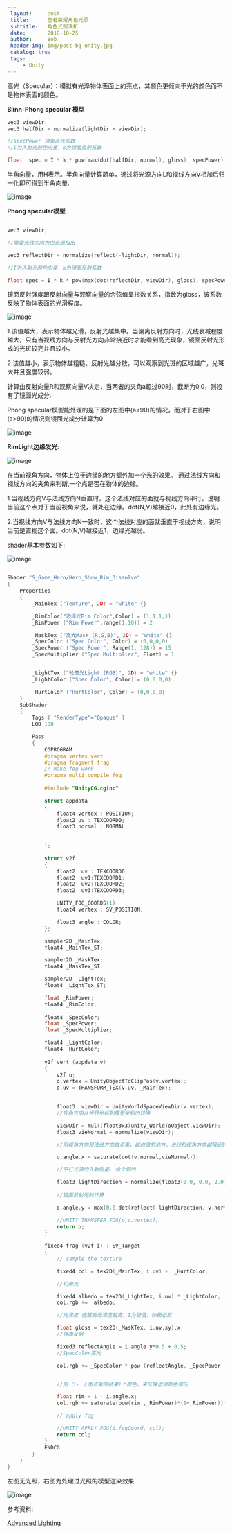 ```yaml
---
 layout:     post
 title:      王者荣耀角色光照
 subtitle:   角色光照浅析
 date:       2018-10-25
 author:     Bob
 header-img: img/post-bg-unity.jpg
 catalog: true
 tags:
     - Unity
---
```


高光（Specular）：模拟有光泽物体表面上的亮点，其颜色更倾向于光的颜色而不是物体表面的颜色。

**Blinn-Phong specular 模型**

```c
vec3 viewDir;
vec3 halfDir = normalize(lightDir + viewDir);

//specPower 镜面高光系数
//I为入射光颜色向量，k为镜面反射系数

float  spec = I * k * pow(max(dot(halfDir, normal), gloss), specPower);

```

半角向量，用H表示。半角向量计算简单，通过将光源方向L和视线方向V相加后归一化即可得到半角向量.

![image](/img/pos_61.png)

**Phong specular模型**

```c

vec3 viewDir;

//需要光线方向为由光源指出

vec3 reflectDir = normalize(reflect(-lightDir, normal)); 

//I为入射光颜色向量，k为镜面反射系数

float spec = I * k * pow(max(dot(reflectDir, viewDir), gloss), specPower); 

```

镜面反射强度跟反射向量与观察向量的余弦值呈指数关系，指数为gloss，该系数反映了物体表面的光滑程度。

![image](/img/u_95.png)

1.该值越大，表示物体越光滑，反射光越集中。当偏离反射方向时，光线衰减程度越大，只有当视线方向与反射光方向非常接近时才能看到高光现象，镜面反射光形成的光斑较亮并且较小。

2.该值越小，表示物体越粗糙，反射光越分散，可以观察到光斑的区域越广，光斑大并且强度较弱。

计算由反射向量R和观察向量V决定，当两者的夹角a超过90时，截断为0.0，则没有了镜面光成分.

Phong specular模型能处理的是下面的左图中(a≤90)的情况，而对于右图中(a>90)的情况则镜面光成分计算为0

![image](/img/pos_59.png)


**RimLight边缘发光**:

![image](/img/pos_60.png)


在当前视角方向，物体上位于边缘的地方额外加一个光的效果。
通过法线方向和视线方向的夹角来判断,一个点是否在物体的边缘。

1.当视线方向V与法线方向N垂直时，这个法线对应的面就与视线方向平行，说明当前这个点对于当前视角来说，就处在边缘。dot(N,V)越接近0，此处有边缘光。

2.当视线方向V与法线方向N一致时，这个法线对应的面就垂直于视线方向，说明当前是直视这个面。dot(N,V)越接近1，边缘光越弱。



shader基本参数如下:

![image](/img/pos_57.png)

```c

Shader "S_Game_Hero/Hero_Show_Rim_Dissolve"
{
	Properties
	{
		_MainTex ("Texture", 2D) = "white" {}

		_RimColor("边缘光Rim Color",Color) = (1,1,1,1)
        _RimPower ("Rim Power",range(1,10)) = 2

		_MaskTex ("高光Mask (R,G,B)", 2D) = "white" {}
		_SpecColor ("Spec Color", Color) = (0,0,0,0)
		_SpecPower ("Spec Power", Range(1, 128)) = 15
		_SpecMultiplier ("Spec Multiplier", Float) = 1


		_LightTex ("轮廓光Light (RGB)", 2D) = "white" {}
		_LightColor ("Spec Color", Color) = (0,0,0,0)

		_HurtColor ("HurtColor", Color) = (0,0,0,0)
	}
	SubShader
	{
		Tags { "RenderType"="Opaque" }
		LOD 100

		Pass
		{
			CGPROGRAM
			#pragma vertex vert
			#pragma fragment frag
			// make fog work
			#pragma multi_compile_fog
			
			#include "UnityCG.cginc"

			struct appdata
			{
				float4 vertex : POSITION;
				float2 uv : TEXCOORD0;
				float3 normal : NORMAL; 
				
			
			};

			struct v2f
			{
				float2  uv : TEXCOORD0;
				float2  uv1:TEXCOORD1;
				float2  uv2:TEXCOORD2;	
				float2  uv3:TEXCOORD3;	

				UNITY_FOG_COORDS(1)
				float4 vertex : SV_POSITION;

				float3 angle : COLOR;
			};

			sampler2D _MainTex;
			float4 _MainTex_ST;

			sampler2D _MaskTex;
			float4 _MaskTex_ST;

			sampler2D _LightTex;
			float4 _LightTex_ST;

			float _RimPower;
			float4 _RimColor;
			
			float4 _SpecColor;
			float _SpecPower;
			float _SpecMultiplier;

			float4 _LightColor;
			float4 _HurtColor;
			
			v2f vert (appdata v)
			{
				v2f o;
				o.vertex = UnityObjectToClipPos(v.vertex);
				o.uv = TRANSFORM_TEX(v.uv, _MainTex);

				
				float3  viewDir = UnityWorldSpaceViewDir(v.vertex);
				//视角方向从世界坐标到模型坐标的转换

				viewDir = mul((float3x3)unity_WorldToObject,viewDir);
				float3 vieNormal = normalize(viewDir);

				//用视角方向和法线方向做点乘，越边缘的地方，法线和视角方向越接近90度，点乘越接近0.

				o.angle.x = saturate(dot(v.normal,vieNormal));

				//平行光源的入射向量L 给个假的

				float3 lightDirection = normalize(float3(0.0, 0.0, 2.0));
				
				//镜面反射光的计算

				o.angle.y = max(0.0,dot(reflect(-lightDirection, v.normal),vieNormal));

				//UNITY_TRANSFER_FOG(o,o.vertex);
				return o;
			}
			
			fixed4 frag (v2f i) : SV_Target
			{
				// sample the texture

				fixed4 col = tex2D(_MainTex, i.uv) +  _HurtColor;

				//轮廓光

				fixed4 albedo = tex2D(_LightTex, i.uv) * _LightColor;
				col.rgb +=  albedo;

				//光泽度 值越高光泽度越高，1为极值，物极必反

				float gloss = tex2D(_MaskTex, i.uv.xy).x;
				//镜面反射 

				fixed3 reflectAngle = i.angle.y*0.5 + 0.5;
				//SpecColor高光

				col.rgb += _SpecColor * pow (reflectAngle, _SpecPower ) * gloss * _SpecMultiplier * 2.0;


                //用（1- 上面点乘的结果）*颜色，来反映边缘颜色情况

				float rim = 1 - i.angle.x;
				col.rgb += saturate(pow(rim ,_RimPower)*(1+_RimPower))* _RimColor.rgb;

				// apply fog

				//UNITY_APPLY_FOG(i.fogCoord, col);
				return col;
			}
			ENDCG
		}
	}
}


```

左图无光照，右图为处理过光照的模型渲染效果

![image](/img/pos_58.png)


参考资料:

[Advanced Lighting](https://learnopengl.com/Advanced-Lighting/Advanced-Lighting)
